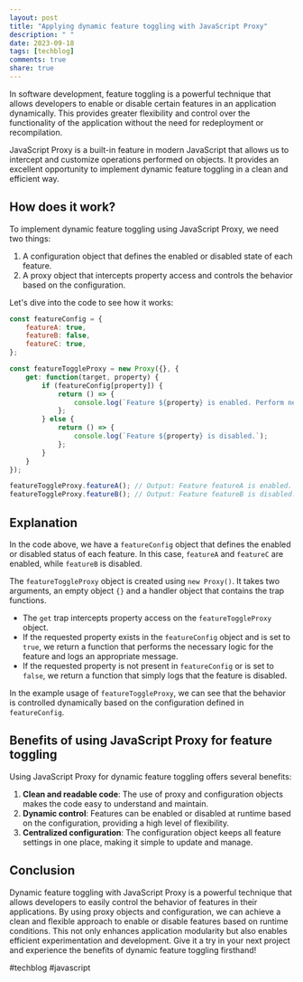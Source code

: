 ```yaml
---
layout: post
title: "Applying dynamic feature toggling with JavaScript Proxy"
description: " "
date: 2023-09-18
tags: [techblog]
comments: true
share: true
---
```


In software development, feature toggling is a powerful technique that allows developers to enable or disable certain features in an application dynamically. This provides greater flexibility and control over the functionality of the application without the need for redeployment or recompilation.

JavaScript Proxy is a built-in feature in modern JavaScript that allows us to intercept and customize operations performed on objects. It provides an excellent opportunity to implement dynamic feature toggling in a clean and efficient way.

## How does it work?

To implement dynamic feature toggling using JavaScript Proxy, we need two things:
1. A configuration object that defines the enabled or disabled state of each feature.
2. A proxy object that intercepts property access and controls the behavior based on the configuration.

Let's dive into the code to see how it works:

```javascript
const featureConfig = {
    featureA: true,
    featureB: false,
    featureC: true,
};

const featureToggleProxy = new Proxy({}, {
    get: function(target, property) {
        if (featureConfig[property]) {
            return () => {
                console.log(`Feature ${property} is enabled. Perform necessary logic.`);
            };
        } else {
            return () => {
                console.log(`Feature ${property} is disabled.`);
            };
        }
    }
});

featureToggleProxy.featureA(); // Output: Feature featureA is enabled. Perform necessary logic.
featureToggleProxy.featureB(); // Output: Feature featureB is disabled.
```

## Explanation

In the code above, we have a `featureConfig` object that defines the enabled or disabled status of each feature. In this case, `featureA` and `featureC` are enabled, while `featureB` is disabled.

The `featureToggleProxy` object is created using `new Proxy()`. It takes two arguments, an empty object `{}` and a handler object that contains the trap functions.

- The `get` trap intercepts property access on the `featureToggleProxy` object.
- If the requested property exists in the `featureConfig` object and is set to `true`, we return a function that performs the necessary logic for the feature and logs an appropriate message.
- If the requested property is not present in `featureConfig` or is set to `false`, we return a function that simply logs that the feature is disabled.

In the example usage of `featureToggleProxy`, we can see that the behavior is controlled dynamically based on the configuration defined in `featureConfig`.

## Benefits of using JavaScript Proxy for feature toggling

Using JavaScript Proxy for dynamic feature toggling offers several benefits:
1. **Clean and readable code**: The use of proxy and configuration objects makes the code easy to understand and maintain.
2. **Dynamic control**: Features can be enabled or disabled at runtime based on the configuration, providing a high level of flexibility.
3. **Centralized configuration**: The configuration object keeps all feature settings in one place, making it simple to update and manage.

## Conclusion

Dynamic feature toggling with JavaScript Proxy is a powerful technique that allows developers to easily control the behavior of features in their applications. By using proxy objects and configuration, we can achieve a clean and flexible approach to enable or disable features based on runtime conditions. This not only enhances application modularity but also enables efficient experimentation and development. Give it a try in your next project and experience the benefits of dynamic feature toggling firsthand!

#techblog #javascript